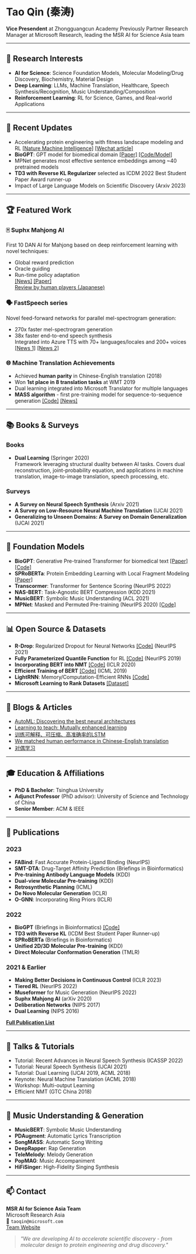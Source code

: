 # Tao Qin (秦涛)
**Vice Presendent** at Zhongguangcun Academy
Previously Partner Research Manager at Microsoft Research, leading the MSR AI for Science Asia team  

---

## 🔬 Research Interests
- **AI for Science**: Science Foundation Models, Molecular Modeling/Drug Discovery, Biochemistry, Material Design
- **Deep Learning**: LLMs, Machine Translation, Healthcare, Speech Synthesis/Recognition, Music Understanding/Composition
- **Reinforcement Learning**: RL for Science, Games, and Real-world Applications

---

## 🚀 Recent Updates
- Accelerating protein engineering with fitness landscape modeling and RL [[Nature Machine Intelligence]](https://www.nature.com/articles/s42256-025-01103-w) [[Wechat article]](https://mp.weixin.qq.com/s/C65j-x6LHn_segjRkpdU0g)
- **BioGPT**: GPT model for biomedical domain [[Paper]](https://arxiv.org/abs/2210.10341) [[Code/Model]](https://github.com/microsoft/BioGPT)
- MPNet generates most effective sentence embeddings among ~40 pretrained models
- **TD3 with Reverse KL Regularizer** selected as ICDM 2022 Best Student Paper Award runner-up
- Impact of Large Language Models on Scientific Discovery (Arxiv 2023)

---

## 🏆 Featured Work
### 🀄 Suphx Mahjong AI
First 10 DAN AI for Mahjong based on deep reinforcement learning with novel techniques:
- Global reward prediction
- Oracle guiding
- Run-time policy adaptation  
[[News]](https://www.microsoft.com/en-us/research/blog/suphx-achieving-new-milestones-in-the-game-of-mahjong/) [[Paper]](https://arxiv.org/abs/2003.13590)  
[Review by human players (Japanese)](https://note.com/kokoroe/n/n9e6c0d1b5d3a)

### 🗣️ FastSpeech series
Novel feed-forward networks for parallel mel-spectrogram generation:
- 270x faster mel-spectrogram generation
- 38x faster end-to-end speech synthesis  
Integrated into Azure TTS with 70+ languages/locales and 200+ voices  
[[News 1]](https://www.microsoft.com/en-us/research/blog/fastspeech-2/) [[News 2]](https://azure.microsoft.com/en-us/blog/neural-text-to-speech-now-supports-49-languages/)

### 🌐 Machine Translation Achievements
- Achieved **human parity** in Chinese-English translation (2018)
- Won **1st place in 8 translation tasks** at WMT 2019
- Dual learning integrated into Microsoft Translator for multiple languages
- **MASS algorithm** - first pre-training model for sequence-to-sequence generation [[Code]](https://github.com/microsoft/MASS) [[News]](https://www.microsoft.com/en-us/research/blog/microsoft-machines-set-new-standards-in-chinese-to-english-machine-translation/)

---
<!-- 
## 📣 We Are Hiring!
Seeking all levels of researchers with:
- Strong coding skills
- Passion for machine learning research in natural science problems  
📧 Contact: `taoqin@microsoft.com`

---
-->

## 📚 Books & Surveys
### Books
- **Dual Learning** (Springer 2020)  
  Framework leveraging structural duality between AI tasks. Covers dual reconstruction, joint-probability equation, and applications in machine translation, image-to-image translation, speech processing, etc.

### Surveys
- **A Survey on Neural Speech Synthesis** (Arxiv 2021)
- **A Survey on Low-Resource Neural Machine Translation** (IJCAI 2021)
- **Generalizing to Unseen Domains: A Survey on Domain Generalization** (IJCAI 2021)

---

## 🧪 Foundation Models
- **BioGPT**: Generative Pre-trained Transformer for biomedical text [[Paper]](https://www.biorxiv.org/content/10.1101/2022.06.24.497479v1) [[Code]](https://github.com/microsoft/BioGPT)
- **SPRoBERTa**: Protein Embedding Learning with Local Fragment Modeling [[Paper]](https://academic.oup.com/bib/advance-article/doi/10.1093/bib/bbab564/6491404)
- **Transcormer**: Transformer for Sentence Scoring (NeurIPS 2022)
- **NAS-BERT**: Task-Agnostic BERT Compression (KDD 2021)
- **MusicBERT**: Symbolic Music Understanding (ACL 2021)
- **MPNet**: Masked and Permuted Pre-training (NeurIPS 2020) [[Code]](https://github.com/microsoft/MPNet)

---

## 📊 Open Source & Datasets
- **R-Drop**: Regularized Dropout for Neural Networks [[Code]](https://github.com/dropreg/R-Drop) (NeurIPS 2021)
- **Fully Parameterized Quantile Function** for RL [[Code]](https://github.com/microsoft/fully-parameterized-quantile-function) (NeurIPS 2019)
- **Incorporating BERT into NMT** [[Code]](https://github.com/bert-nmt/bert-nmt) (ICLR 2020)
- **Efficient Training of BERT** [[Code]](https://github.com/microsoft/progressively-stacking-bert) (ICML 2019)
- **LightRNN**: Memory/Computation-Efficient RNNs [[Code]](https://github.com/Microsoft/LightRNN)
- **Microsoft Learning to Rank Datasets** [[Dataset]](https://www.microsoft.com/en-us/research/project/letor-learning-rank-information-retrieval/)

---

## 📰 Blogs & Articles
- [AutoML: Discovering the best neural architectures](https://www.microsoft.com/en-us/research/blog/automl-discovering-the-best-neural-architectures/)
- [Learning to teach: Mutually enhanced learning](https://www.microsoft.com/en-us/research/blog/learning-to-teach-mutually-enhanced-learning-and-teaching-for-artificial-intelligence/)
- [训练可解释、可压缩、高准确率的LSTM](https://zhuanlan.zhihu.com/p/42169559)
- [We matched human performance in Chinese-English translation](https://www.microsoft.com/en-us/research/blog/microsoft-machines-set-new-milestones-in-chinese-to-english-machine-translation/)
- [对偶学习](https://zhuanlan.zhihu.com/p/34592532)

---

## 🎓 Education & Affiliations
- **PhD & Bachelor**: Tsinghua University
- **Adjunct Professor** (PhD advisor): University of Science and Technology of China
- **Senior Member**: ACM & IEEE

---

## 📝 Publications

### 2023
- **FABind**: Fast Accurate Protein-Ligand Binding (NeurIPS)
- **SMT-DTA**: Drug-Target Affinity Prediction (Briefings in Bioinformatics)
- **Pre-training Antibody Language Models** (KDD)
- **Dual-view Molecular Pre-training** (KDD)
- **Retrosynthetic Planning** (ICML)
- **De Novo Molecular Generation** (ICLR)
- **O-GNN**: Incorporating Ring Priors (ICLR)

### 2022
- **BioGPT** (Briefings in Bioinformatics) [[Code]](https://github.com/microsoft/BioGPT)
- **TD3 with Reverse KL** (ICDM Best Student Paper Runner-up)
- **SPRoBERTa** (Briefings in Bioinformatics)
- **Unified 2D/3D Molecular Pre-training** (KDD)
- **Direct Molecular Conformation Generation** (TMLR)

### 2021 & Earlier
- **Making Better Decisions in Continuous Control** (ICLR 2023)
- **Tiered RL** (NeurIPS 2022)
- **Museformer** for Music Generation (NeurIPS 2022)
- **Suphx Mahjong AI** (arXiv 2020)
- **Deliberation Networks** (NIPS 2017)
- **Dual Learning** (NIPS 2016)

**[Full Publication List](https://scholar.google.com/citations?hl=en&user=Bl4SRU0AAAAJ)**

---

## 💬 Talks & Tutorials
- Tutorial: Recent Advances in Neural Speech Synthesis (ICASSP 2022)
- Tutorial: Neural Speech Synthesis (IJCAI 2021)
- Tutorial: Dual Learning (IJCAI 2019, ACML 2018)
- Keynote: Neural Machine Translation (ACML 2018)
- Workshop: Multi-output Learning
- Efficient NMT (GTC China 2018)

---

## 🎵 Music Understanding & Generation
- **MusicBERT**: Symbolic Music Understanding
- **PDAugment**: Automatic Lyrics Transcription
- **SongMASS**: Automatic Song Writing
- **DeepRapper**: Rap Generation
- **TeleMelody**: Melody Generation
- **PopMAG**: Music Accompaniment
- **HiFiSinger**: High-Fidelity Singing Synthesis

---

## 📫 Contact
**MSR AI for Science Asia Team**  
Microsoft Research Asia  
📧 `taoqin@microsoft.com`  
[Team Website](https://www.microsoft.com/en-us/research/group/ai-for-science-asia/)

> *"We are developing AI to accelerate scientific discovery - from molecular design to protein engineering and drug discovery."*

